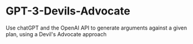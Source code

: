 # GPT-3-Devils-Advocate
Use chatGPT and the OpenAI API to generate arguments against a given plan, using a Devil's Advocate approach
